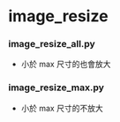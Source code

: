 # image_resize

### image_resize_all.py

- 小於 max 尺寸的也會放大

### image_resize_max.py

- 小於 max 尺寸的不放大

